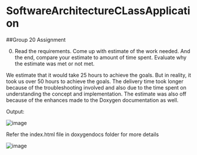 # SoftwareArchitectureCLassApplication

##Group 20 Assignment

0)	Read the requirements.  Come up with estimate of the work needed.  And the end, compare your estimate to amount of time spent.  Evaluate why the estimate was met or not met.

We estimate that it would take 25 hours to achieve the goals. But in reality, it took us over 50 hours to achieve the goals. The delivery time took longer because of the troubleshooting involved and also due to the time spent on understanding the concept and implementation. The estimate was also off because of the enhances made to the Doxygen documentation as well.

Output:

![image](https://user-images.githubusercontent.com/41262678/163624484-698c159b-e126-4479-a684-b7c16f3c1b8f.png)

Refer the index.html file in doxygendocs folder for more details

![image](https://user-images.githubusercontent.com/41262678/163624539-47b55b11-4f7f-4626-b8ea-c9f2b582a0d9.png)

